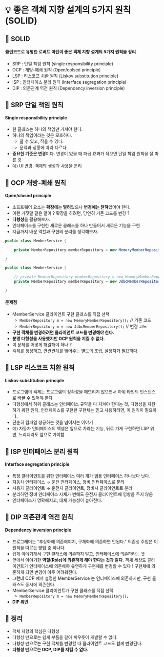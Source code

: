 # 💡 좋은 객체 지향 설계의 5가지 원칙 (SOLID)

## 📌 SOLID

#### 클린코드로 유명한 로버트 마틴이 좋은 객체 지향 설계의 5가지 원칙을 정리

- SRP : 단일 책임 원칙 (single responsibility principle)
- OCP : 개방-폐쇄 원칙 (Open/colsed principle)
- LSP : 리스코프 치환 원칙 (Liskov substitution principle)
- ISP : 인터페이스 분리 원칙 (Interface segregation principle)
- DIP : 의존관계 역전 원칙 (Dependency inversion principle)



## 📌 SRP 단일 책임 원칙

#### Single responsibility principle

- 한 클래스는 하나의 책임만 가져야 한다.
- 하나의 책임이라는 것은 모호하다.
  - 클 수 있고, 작을 수 있다.
  - 문맥과 상황에 따라 다르다.
- **중요한 기준은 변경**이다. 변경이 있을 때 파급 효과가 적으면 단일 책임 원칙을 잘 따른 것
- 예) UI 변경, 객체의 생성과 사용을 분리



## 📌 OCP 개방-폐쇄 원칙

#### Open/closed principle

- 소프트웨어 요소는 **확장에는 열려**있으나 **변경에는 닫혀**있어야 한다.
- 이런 거짓말 같은 말이 ? 확장을 하려면, 당연히 기존 코드를 변경 ?
- **다형성**을 활용해보자.
- 인터페이스를 구현한 새로운 클래스를 하나 만들어서 새로운 기능을 구현
- 지금까지 배운 역할과 구현의 분리를 생각해보자.



```java
public class MemberService {
    
    private MemberRepository memberRepository = new MemoryMemberRepository();
    
}
```

```java
public class MemberService {
    
    // private MemberRepository memberRepository = new MemoryMemberRepository();
    private MemberRepository memberRepository = new JdbcMemberRepository();
    
}
```



#### 문제점

- MemberService 클라이언트 구현 클래스를 직접 선택
  - `MemberRepository m = new MemoryMemberRepository();` // 기존 코드
  - `MemberRepository m = new JdbcMemberRepository();` // 변경 코드
- **구현 객체를 변경하려면 클라이언트 코드를 변경해야 한다.**
- **분명 다형성을 사용했지만 OCP 원칙을 지킬 수 없다.**
- 이 문제를 어떻게 해결해야 하나 ?
- 객체를 생성하고, 연관관계를 맺어주는 별도의 조립, 설정자가 필요하다.



## 📌 LSP 리스코프 치환 원칙

#### Liskov substitution principle

- 프로그램의 객체는 프로그램의 정확성을 깨뜨리지 않으면서 하위 타입의 인스턴스로 바꿀 수 있어야 한다
- 다형성에서 하위 클래스는 인터페이스 규약을 다 지켜야 한다는 것, 다형성을 지원하기 위한 원칙, 인터페이스를 구현한 구현체는 믿고 사용하려면, 이 원칙이 필요하다.
- 단순히 컴파일 성공하는 것을 넘어서는 이야기
- 예) 자동차 인터페이스의 엑셀은 앞으로 가라는 기능, 뒤로 가게 구현하면 LSP 위반, 느리더라도 앞으로 가야함



## 📌 ISP 인터페이스 분리 원칙

#### Interface segregation principle

- 특정 클라이언트를 위한 인터페이스 여러 개가 범용 인터페이스 하나보다 낫다.
- 자동차 인터페이스 → 운전 인터페이스, 정비 인터페이스로 분리
- 사용자 클라이언트 → 운전자 클라이언트, 정비사 클라이언트로 분리
- 분리하면 정비 인터페이스 자체가 변해도 운전자 클라이언트에 영향을 주지 않음
- 인터페이스가 명확해지고, 대체 가능성이 높아진다. 



## 📌 DIP 의존관계 역전 원칙

#### Dependency inversion principle

- 프로그래머는 "추상화에 의존해야지, 구체화에 의존하면 안된다." 의존성 주입은 이 원칙을 따르는 방법 중 하나다.
- 쉽게 이야기해서 구현 클래스에 의존하지 말고, 인터페이스에 의존하라는 뜻
- 앞에서 이야기한 **역할(Role)에 의존하게 해야 한다는 것과 같다.** 객체 세상도 클라이언트가 인터페이스에 의존해야 유연하게 구현체를 변경할 수 있다 ! 구현체에 의존하게 되면 변경이 아주 어려워진다. 
- 그런데 OCP 에서 설명한 MemberService 는 인터페이스에 의존하지만, 구현 클래스도 동시에 의존한다.
- MemberService 클라이언트가 구현 클래스를 직접 선택
  - `MemberRepository m = new MemoryMemberRepository();`
- **DIP 위반**



## 📌 정리

- 객체 지향의 핵심은 다형성
- 다형성 만으로는 쉽게 부품을 갈아 끼우듯이 개발할 수 없다.
- 다형성 만으로는 구현 객체를 변경할 때 클라이언트 코드도 함께 변경된다.
- **다형성 만으로는 OCP, DIP를 지킬 수 없다.**

